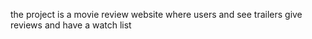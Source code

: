 the project is a movie review website where users and see trailers give reviews and have a watch list 
